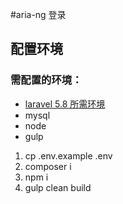 #aria-ng 登录
## 配置环境
### 需配置的环境：
- [laravel 5.8 所需环境](https://laravel.com/docs/5.8/installation)
- mysql 
- node
- gulp
     
 1. cp .env.example .env
 2. composer i
 3. npm i
 4. gulp clean build